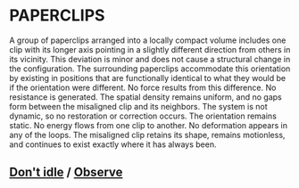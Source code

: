 # PAPERCLIPS

A group of paperclips arranged into a locally compact volume includes one clip with its longer axis pointing in a slightly different direction from others in its vicinity. This deviation is minor and does not cause a structural change in the configuration. The surrounding paperclips accommodate this orientation by existing in positions that are functionally identical to what they would be if the orientation were different. No force results from this difference. No resistance is generated. The spatial density remains uniform, and no gaps form between the misaligned clip and its neighbors. The system is not dynamic, so no restoration or correction occurs. The orientation remains static. No energy flows from one clip to another. No deformation appears in any of the loops. The misaligned clip retains its shape, remains motionless, and continues to exist exactly where it has always been.

## [Don't idle](page-3eb76fae0d7300e6) / [Observe](page-21bb05dfa2fd47c4)
